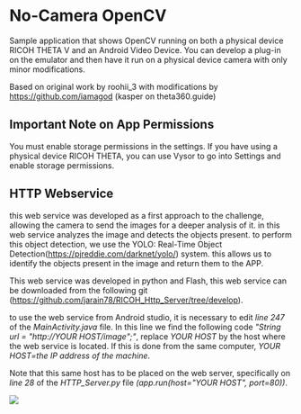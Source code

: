 # No-Camera OpenCV
Sample application that shows OpenCV running on both a physical 
device RICOH THETA V and an Android Video Device.  You
can develop a plug-in on the emulator and then have it run
on a physical device camera with only minor modifications.

Based on original work by roohii_3 with
modifications by https://github.com/iamagod (kasper on theta360.guide)

## Important Note on App Permissions

You must enable storage permissions in the settings.
If you have using a physical device RICOH THETA, you can
use Vysor to go into Settings and enable storage permissions.


## HTTP Webservice

this web service was developed as a first approach to the challenge, allowing the camera to send the
images for a deeper analysis of it. in this web service analyzes the image and detects the objects present. 
to perform this object detection, we use the YOLO: Real-Time Object Detection(https://pjreddie.com/darknet/yolo/) system. this allows us 
to identify the objects present in the image and return them to the APP.

This web service was developed in python and Flash, this web service can be downloaded from the 
following git (https://github.com/jarain78/RICOH_Http_Server/tree/develop).

to use the web service from Android studio, it is necessary to edit *line 247* of the 
*MainActivity.java* file. In this line we find the following code *"String url = "http://YOUR HOST/image";"*, 
replace *YOUR HOST* by the host where the web service is located. If this is done from the same computer,
*YOUR HOST=the IP address of the machine*.

Note that this same host has to be placed on the web server, specifically on *line 28* of the *HTTP_Server.py*
file *(app.run(host="YOUR HOST", port=80))*.



[![](http://img.youtube.com/vi/8uAtpyOjRA8/0.jpg)](http://www.youtube.com/watch?v=8uAtpyOjRA8 "RICOH WebService")
